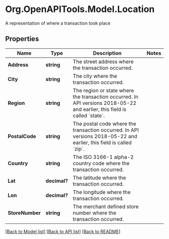 # Org.OpenAPITools.Model.Location
A representation of where a transaction took place

## Properties

Name | Type | Description | Notes
------------ | ------------- | ------------- | -------------
**Address** | **string** | The street address where the transaction occurred. | 
**City** | **string** | The city where the transaction occurred. | 
**Region** | **string** | The region or state where the transaction occurred. In API versions 2018-05-22 and earlier, this field is called &#x60;state&#x60;. | 
**PostalCode** | **string** | The postal code where the transaction occurred. In API versions 2018-05-22 and earlier, this field is called &#x60;zip&#x60;. | 
**Country** | **string** | The ISO 3166-1 alpha-2 country code where the transaction occurred. | 
**Lat** | **decimal?** | The latitude where the transaction occurred. | 
**Lon** | **decimal?** | The longitude where the transaction occurred. | 
**StoreNumber** | **string** | The merchant defined store number where the transaction occurred. | 

[[Back to Model list]](../README.md#documentation-for-models) [[Back to API list]](../README.md#documentation-for-api-endpoints) [[Back to README]](../README.md)

